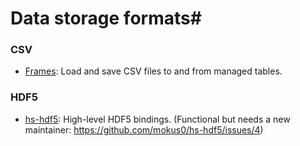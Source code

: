 # Data storage formats#

### CSV
* [Frames](https://hackage.haskell.org/package/Frames): Load and save CSV files to and from managed tables.

### HDF5
* [hs-hdf5](https://github.com/mokus0/hs-hdf5): High-level HDF5 bindings. (Functional but needs a new maintainer: https://github.com/mokus0/hs-hdf5/issues/4)
